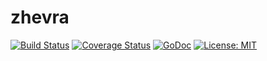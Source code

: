 # zhevra
[![Build Status](https://semaphoreci.com/api/v1/coline-carle/zhevra/branches/master/badge.svg)](https://semaphoreci.com/coline-carle/zhevra)
[![Coverage Status](https://coveralls.io/repos/github/coline-carle/zhevra/badge.svg?branch=master)](https://coveralls.io/github/coline-carle/zhevra?branch=master)
[![GoDoc](https://godoc.org/github.com/coline-carle/zhevra?status.svg)](https://gowalker.org/github.com/coline-carle/zhevra)
[![License: MIT](https://img.shields.io/badge/License-MIT-yellow.svg)](https://opensource.org/licenses/MIT)
